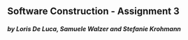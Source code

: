 ## Software Construction - Assignment 3 <br /> 
##### by Loris De Luca, Samuele Walzer and Stefanie Krohmann<br /> 

